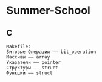 # Summer-School

## C
    Makefile:
    Битовые Операции –– bit_operation
    Массивы –– array
    Указатели –– pointer
    Структуры –– struct
    Функции –– struct